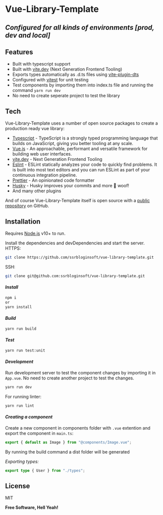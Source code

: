 # Vue-Library-Template
## _Configured for all kinds of environments [prod, dev and local]_
## Features

- Built with typescript support
- Built with [vite.dev] (Next Generation Frontend Tooling)
- Exports types automatically as .d.ts files using [vite-plugin-dts]
- Configured with [vitest] for unit testing
- Test components by importing them into index.ts file and running the command  ```yarn run dev```
- No need to create seperate project to test the library

## Tech

Vue-Library-Template uses a number of open source packages to create a production ready vue library:

- [Typescript] - TypeScript is a strongly typed programming language that builds on JavaScript, giving you better tooling at any scale.
- [Vue.js] - An approachable, performant and versatile framework for building web user interfaces.
- [vite.dev] - Next Generation Frontend Tooling
- [Eslint] - ESLint statically analyzes your code to quickly find problems. It is built into most text editors and you can run ESLint as part of your continuous integration pipeline.    
- [Prettier] - An opinionated code formatter
- [Husky] - Husky improves your commits and more 🐶 woof!
- And many other plugins

And of course Vue-Library-Template itself is open source with a [public repository][VLT] on GitHub.

## Installation
Requires [Node.js](https://nodejs.org/) v10+ to run.

Install the dependencies and devDependencies and start the server.
HTTPS:
```sh
git clone https://github.com/ssrbloginsoft/vue-library-template.git 
```
SSH:
```sh
git clone git@github.com:ssrbloginsoft/vue-library-template.git
```
#### _Install_
```sh 
npm i
or
yarn install
```
#### _Build_
```sh
yarn run build
```
#### _Test_
```sh
yarn run test:unit
```
#### _Development_
Run development server to test the component changes by importing it in ```App.vue```. No need to create another project to test the changes.
```sh
yarn run dev
```
For running linter:
```sh
yarn run lint
```
#### _Creating a component_
Create a new component in components folder with ```.vue``` extention and export the component in ```main.ts```:
```ts 
export { default as Image } from "@components/Image.vue";
```
By running the build command a dist folder will be generated

_Exporting types:_
```ts
export type { User } from "./types";
```




## License

MIT

**Free Software, Hell Yeah!**

   [VLT]: <https://github.com/ssrbloginsoft/vue-library-template>
   [vite.dev]: <https://github.com/joemccann/dillinger>
   [vite-plugin-dts]: <https://github.com/qmhc/vite-plugin-dts>
   [vitest]: <https://vitest.dev/>
   [Vue.js]: <https://vuejs.org/>
   [Eslint]: <https://eslint.org/>
   [Prettier]: <https://prettier.io/>
   [Typescript]: <https://www.typescriptlang.org/>
   [Husky]: <https://www.npmjs.com/package/husky>
   
